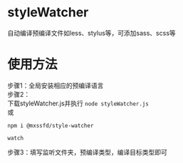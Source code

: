 # styleWatcher
自动编译预编译文件如less、stylus等，可添加sass、scss等
# 使用方法
步骤1：全局安装相应的预编译语言  
步骤2：\
下载styleWatcher.js并执行 
```node styleWatcher.js``` \
或
```
npm i @mxssfd/style-watcher
```
```
watch
```
步骤3：填写监听文件夹，预编译类型，编译目标类型即可

